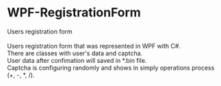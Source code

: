 # WPF-RegistrationForm

Users registration form</br></br>
Users registration form that was represented in WPF with C#.</br>
There are classes with user's data and captcha.</br>
User data after confimation will saved in *.bin file.</br>
Captcha is configuring randomly and shows in simply operations process (+, -, *, /).
